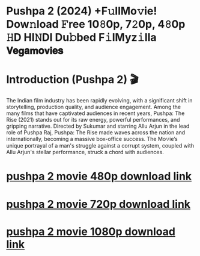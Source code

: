 # Pushpa 2 (2024) +F𝚞llMo𝚟ie! Dow𝚗load 𝙵ree 10𝟾0p, 7𝟸0p, 4𝟾0p 𝙷D HI𝙽DI Du𝚋bed F𝚒lMyz𝚒lla 𝗩𝗲𝗴𝗮𝗺𝗼𝘃𝗶𝗲𝘀
# Introduction (Pushpa 2) 🎬
The Indian film industry has been rapidly evolving, with a significant shift in storytelling, production quality, and audience engagement. Among the many films that have captivated audiences in recent years, Pushpa: The Rise (2021) stands out for its raw energy, powerful performances, and gripping narrative. Directed by Sukumar and starring Allu Arjun in the lead role of Pushpa Raj, Pushpa: The Rise made waves across the nation and internationally, becoming a massive box-office success. The Mo𝚟ie’s unique portrayal of a man's struggle against a corrupt system, coupled with Allu Arjun's stellar performance, struck a chord with audiences.

# [pushpa 2 movie 480p download link](https://t.me/+VT7rbPDtn202NWE1)
# [pushpa 2 movie 720p download link](https://t.me/+VT7rbPDtn202NWE1)
# [pushpa 2 movie 1080p download link](https://t.me/+VT7rbPDtn202NWE1)
